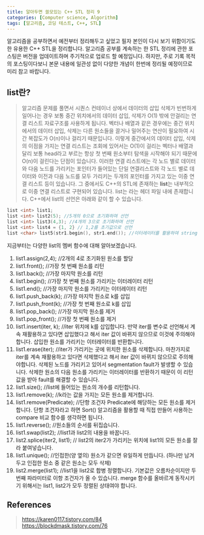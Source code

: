```yaml
---
title: 알아두면 쓸모있는 C++ STL 정리 9
categories: [Computer science, Algorithm]
tags: [알고리즘, 코딩 테스트, C++, STL]
---
```


알고리즘을 공부하면서 예전부터 정리해두고 싶었고 필자 본인이 다시 보기 위함이기도 한 유용한 C++ STL을 정리합니다.
알고리즘 공부를 계속하는 한 STL 정리에 관한 포스팅은 버전을 업데이트하며 주기적으로 업로드 할 예정입니다. 하지만, 주로 기록 목적의 포스팅이다보니 본문 내용에 일관성 없이 다양한 개념이 한번에 정리될 예정이므로 미리 참고 바랍니다.

## list란?
> 알고리즘 문제를 풀면서 시퀀스 컨테이너 상에서 데이터의 삽입 삭제가 빈번하게 일어나는 경우 보통 중간 위치에서의 데이터 삽입, 삭제가 O(1) 밖에 안걸리는 연결 리스트 자료구조를 사용하게 됩니다. 벡터나 배열과 같은 경우에는 중간 위치에서의 데이터 삽입, 삭제는 다른 원소들을 끌거나 밀어주는 연산이 필요하여 시간 복잡도가 O(n)이나 걸리기 때문입니다. 이렇게 중간에서의 데이터 삽입, 삭제의 이점을 가지는 연결 리스트는 조회에 있어서는 O(1)이 걸리는 벡터나 배열과 달리 보통 head라고 부르는 항상 첫 번째 원소부터 탐색을 시작해야 되기 때문에 O(n)이 걸린다는 단점이 있습니다. 이러한 연결 리스트에는 각 노드 별로 데이터와 다음 노드를 가리키는 포인터가 들어있는 단일 연결리스트와 각 노드 별로 데이터와 이전과 다음 노드를 모두 가리키는 두개의 포인터를 가지고 있는 이중 연결 리스트 등이 있습니다. 그 중에서도 C++의 STL에 존재하는 **list**는 내부적으로 이중 연결 리스트로 구현되어 있습니다. list는 <list>라는 헤더 파일 내에 존재합니다. C++에서 list의 선언은 아래와 같이 할 수 있습니다.
```cpp
list <int> list1;
list <int> list2(5); //5개의 0으로 초기화하며 선언
list <int> list3(4,3); //4개의 3으로 초기화하며 선언
list <int> list4 = {1, 2} // 1,2를 초기값으로 선언 
list <char> list5(str1.begin(), str1.end()); //이터레이터를 활용하여 string 데이터 전체 복사
```
지금부터는 다양한 list의 멤버 함수에 대해 알아보겠습니다.
1. list1.assign(2,4); //2개의 4로 초기화된 원소를 할당
2. list1.front(); //가장 첫 번째 원소를 리턴
3. list1.back(); //가장 마지막 원소를 리턴
4. list1.begin(); //가장 첫 번째 원소를 가리키는 이터레이터 리턴
5. list1.end(); //가장 마지막 원소를 가리키는 이터레이터 리턴
6. list1.push_back(k); //가장 마지막 원소로 k를 삽입
7. list1.push_front(k); //가장 첫 번째 원소로 k를 삽입
8. list1.pop_back(); //가장 마지막 원소를 제거
9. list1.pop_front(); //가장 첫 번째 원소를 제거
10. list1.insert(iter, k); //iter 위치에 k를 삽입합니다. 만약 iter를 변수로 선언해서 계속 재활용하고 있다면 삽입했다고 해서 iter 값이 바뀌지 않으므로 이것에 주의해야 합니다. 삽입한 원소를 가리키는 이터레이터를 반환합니다.  
11. list1.erase(iter); //iter가 가리키는 곳에 위치한 원소를 삭제합니다. 마찬가지로 iter를 계속 재활용하고 있다면 삭제했다고 해서 iter 값이 바뀌지 않으므로 주의해야합니다. 삭제된 노드를 가리키고 있어서 segmentation fault가 발생할 수 있습니다. 삭제한 원소의 다음 원소를 가리키는 이터레이터를 반환하기 때문이 이 리턴값을 받아 fault를 해결할 수 있습니다.
12. list1.size(); //list에 들어있는 원소의 개수를 리턴합니다.
13. list1.remove(k); //k라는 값을 가지는 모든 원소를 제거합니다.
14. list1.remove(Predicate); //단항 조건자 Predicate에 해당하는 모든 원소를 제거합니다. 단항 조건자라고 하면 Sort() 알고리즘을 활용할 때 직접 만들어 사용하는 compare 비교 함수를 생각하면 됩니다.
15. list1.reverse(); //원소들의 순서를 뒤집습니다.
16. list1.swap(list2); //list1과 list2의 내용을 바꿉니다.
17. list2.splice(iter2, list1); // list2의 iter2가 가리키는 위치에 list1의 모든 원소를 잘라 붙여넣습니다.
18. list1.unique(); //인접한(양 옆의) 원소가 같으면 유일하게 만듭니다. (하나만 남겨두고 인접한 원소 중 같은 원소는 모두 삭제)
19. list2.merge(list1); //list1을 list2로 합병 정렬합니다. 기본값은 오름차순이지만 두번째 파라미터로 이항 조건자가 올 수 있습니다. merge 함수를 올바르게 동작시키기 위해서는 list1, list2가 모두 정렬된 상태여야 합니다.

## References
> https://karen0117.tistory.com/84    
https://blockdmask.tistory.com/76